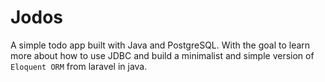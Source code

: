 # Jodos

A simple todo app built with Java and PostgreSQL. With the goal to learn more about
how to use JDBC and build a minimalist and simple version of `Eloquent ORM` from laravel in java.